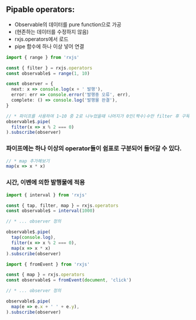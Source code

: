 ##  Pipable operators:


* Observable의 데이터를 pure function으로 가공<br>
* (현존하는 데이터를 수정하지 않음)
* rxjs.operators에서 로드
* pipe 함수에 하나 이상 넣어 연결

```typescript
import { range } from 'rxjs'

const { filter } = rxjs.operators
const observable$ = range(1, 10)

const observer = {
  next: x => console.log(x + ' 발행'),
  error: err => console.error('발행중 오류', err),
  complete: () => console.log('발행물 완결'),
}

// * 파이프를 사용하여 1~10 중 2로 나누었을때 나머지가 0인(짝수)수만 filter 후 구독 생성
observable$.pipe(
  filter(x => x % 2 === 0)
).subscribe(observer)
```

### 파이프에는 하나 이상의 operator들이 쉼표로 구분되어 들어갈 수 있다.
```typescript
// * map 추가해보기
map(x => x * x)
```

### 시간, 이벤에 의한 발행물에 적용
```typescript
import { interval } from 'rxjs'

const { tap, filter, map } = rxjs.operators
const observable$ = interval(1000)

// * ... observer 정의

observable$.pipe(
  tap(console.log),
  filter(x => x % 2 === 0),
  map(x => x * x)
).subscribe(observer)
```
```typescript
import { fromEvent } from 'rxjs'

const { map } = rxjs.operators
const observable$ = fromEvent(document, 'click') 

// * ... observer 정의

observable$.pipe(
  map(e => e.x + ' ' + e.y),
).subscribe(observer)
```